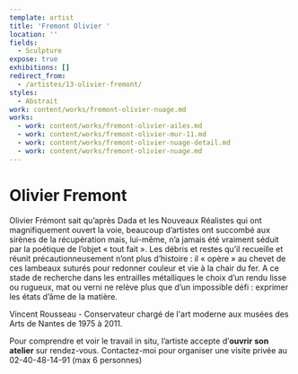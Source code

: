 ```yaml
---
template: artist
title: 'Fremont Olivier '
location: ''
fields:
  - Sculpture
expose: true
exhibitions: []
redirect_from:
  - /artistes/13-olivier-fremont/
styles:
  - Abstrait
work: content/works/fremont-olivier-nuage.md
works:
  - work: content/works/fremont-olivier-ailes.md
  - work: content/works/fremont-olivier-mur-11.md
  - work: content/works/fremont-olivier-nuage-detail.md
  - work: content/works/fremont-olivier-nuage.md
---
```

# Olivier Fremont

Olivier Frémont sait qu’après Dada et les Nouveaux Réalistes qui ont magnifiquement ouvert la voie, beaucoup d’artistes ont succombé aux sirènes de la récupération mais, lui-même, n’a jamais été vraiment séduit par la poétique de l’objet « tout fait ». Les débris et restes qu’il recueille et réunit précautionneusement n’ont plus d’histoire : il « opère » au chevet de ces lambeaux suturés pour redonner couleur et vie à la chair du fer. A ce stade de recherche dans les entrailles métalliques le choix d’un rendu lisse ou rugueux, mat ou verni ne relève plus que d’un impossible défi : exprimer les états d’âme de la matière.

Vincent Rousseau - Conservateur chargé de l'art moderne aux musées des Arts de Nantes de 1975 à 2011.

Pour comprendre et voir le travail in situ, l’artiste accepte d’**ouvrir** **son** **atelier** sur rendez-vous. Contactez-moi pour organiser une visite privée au 02-40-48-14-91 (max 6 personnes)
